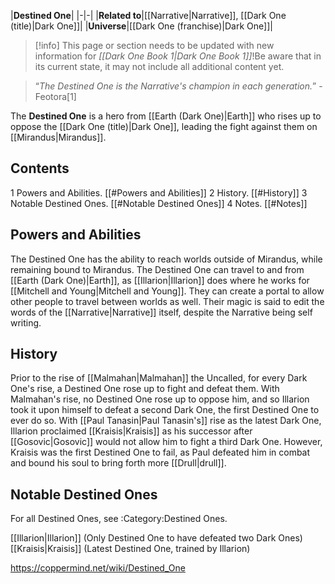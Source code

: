 |**Destined One**|
|-|-|
|**Related to**|[[Narrative\|Narrative]], [[Dark One (title)\|Dark One]]|
|**Universe**|[[Dark One (franchise)\|Dark One]]|

> [!info] This page or section needs to be updated with new information for *[[Dark One Book 1\|Dark One Book 1]]*!Be aware that in its current state, it may not include all additional content yet.

>“*The Destined One is the Narrative's champion in each generation.*”
\-Feotora[1]


The **Destined One** is a hero from [[Earth (Dark One)\|Earth]] who rises up to oppose the [[Dark One (title)\|Dark One]], leading the fight against them on [[Mirandus\|Mirandus]].

## Contents

1 Powers and Abilities. [[#Powers and Abilities]] 
2 History. [[#History]] 
3 Notable Destined Ones. [[#Notable Destined Ones]] 
4 Notes. [[#Notes]] 


## Powers and Abilities
The Destined One has the ability to reach worlds outside of Mirandus, while remaining bound to Mirandus. The Destined One can travel to and from [[Earth (Dark One)\|Earth]], as [[Illarion\|Illarion]] does where he works for [[Mitchell and Young\|Mitchell and Young]]. They can create a portal to allow other people to travel between worlds as well. Their magic is said to edit the words of the [[Narrative\|Narrative]] itself, despite the Narrative being self writing.

## History
Prior to the rise of [[Malmahan\|Malmahan]] the Uncalled, for every Dark One's rise, a Destined One rose up to fight and defeat them. With Malmahan's rise, no Destined One rose up to oppose him, and so Illarion took it upon himself to defeat a second Dark One, the first Destined One to ever do so.
With [[Paul Tanasin\|Paul Tanasin's]] rise as the latest Dark One, Illarion proclaimed [[Kraisis\|Kraisis]] as his successor after [[Gosovic\|Gosovic]] would not allow him to fight a third Dark One. However, Kraisis was the first Destined One to fail, as Paul defeated him in combat and bound his soul to bring forth more [[Drull\|drull]].

## Notable Destined Ones
For all Destined Ones, see :Category:Destined Ones.

[[Illarion\|Illarion]] (Only Destined One to have defeated two Dark Ones)
[[Kraisis\|Kraisis]] (Latest Destined One, trained by Illarion)



https://coppermind.net/wiki/Destined_One